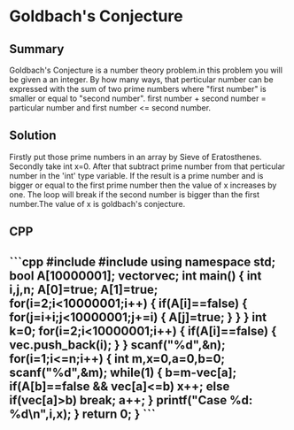 <h1>Goldbach's Conjecture</h1>
<h2>Summary</h2>
<p>Goldbach's Conjecture is a number theory problem.in this problem you will be given a an integer.
By how many ways, that perticular number can be expressed with the sum of two prime numbers where "first number" is
smaller or equal to "second number".
  first number + second number = particular number and first number <= second number.</p>
<h2>Solution</h2> 
<p>Firstly put those prime numbers in an array by Sieve of Eratosthenes. Secondly take int x=0. After 
that subtract prime number from that perticular number in the 'int' type variable. If the result is a prime number 
and is bigger or equal to the first prime number then the value of x increases by one. 
The loop will break if the second number is bigger than the first number.The value of x is goldbach's conjecture.</p>
<h2>CPP<h2/>
```cpp
#include<bits/stdc++.h>
#include<vector>
using namespace std;
bool A[10000001];
vector<int>vec;
int main()
{
    int i,j,n;
    A[0]=true;
    A[1]=true;
    for(i=2;i<10000001;i++)
    {
        if(A[i]==false)
        {
            for(j=i+i;j<10000001;j+=i)
            {
                A[j]=true;
            }
        }
    }
    int k=0;
    for(i=2;i<10000001;i++)
    {
        if(A[i]==false)
        {
            vec.push_back(i);
        }
    }
    scanf("%d",&n);
    for(i=1;i<=n;i++)
    {
        int m,x=0,a=0,b=0;
        scanf("%d",&m);
        while(1)
        {
            b=m-vec[a];
            if(A[b]==false && vec[a]<=b)
                x++;
            else if(vec[a]>b)
                break;
            a++;
        }
        printf("Case %d: %d\n",i,x);
    }
    return 0;
}
```
